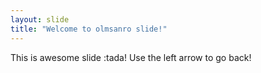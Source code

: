 ```yaml
---
layout: slide
title: "Welcome to olmsanro slide!"
---
```

This is awesome slide :tada!
Use the left arrow to go back!
